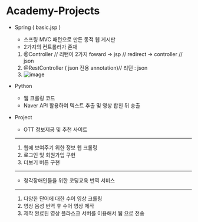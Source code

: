 # Academy-Projects
- Spring ( basic.jsp )
  * 스프링 MVC 패턴으로 만든 동적 웹 게시판
  - 2가지의 컨트롤러가 존재
   1. @Controller // 리턴이 2가지 foward -> jsp // redirect -> controller // json
   2. @RestController ( json 전용 annotation)// 리턴 : json
   3. ![image](https://user-images.githubusercontent.com/91230329/150886384-b05574f3-37b4-4254-97af-6a19b4562dd7.png)

- Python
  * 웹 크롤링 코드
  * Naver API 활용하여 텍스트 추출 및 영상 합친 뒤 송출
- Project
  * OTT 정보제공 및 추천 사이트
  ----
  1. 웹에 보여주기 위한 정보 웹 크롤링
  2. 로그인 및 회원가입 구현
  3. 더보기 버튼 구현
  ----
  * 청각장애인들을 위한 코딩교육 번역 서비스 
  -----
  1. 다양한 단어에 대한 수어 영상 크롤링
  2. 영상 음성 번역 후 수어 영상 제작
  3. 제작 완료된 영상 플라스크 서버를 이용해서 웹 으로 전송
